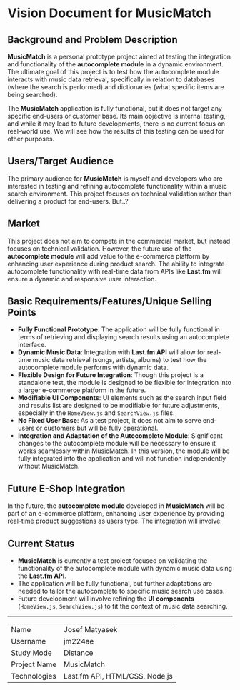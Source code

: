 

# Vision Document for MusicMatch

## Background and Problem Description

**MusicMatch** is a personal prototype project aimed at testing the integration and functionality of the **autocomplete module** in a dynamic environment. The ultimate goal of this project is to test how the autocomplete module interacts with music data retrieval, specifically in relation to databases (where the search is performed) and dictionaries (what specific items are being searched).

The **MusicMatch** application is fully functional, but it does not target any specific end-users or customer base. Its main objective is internal testing, and while it may lead to future developments, there is no current focus on real-world use. We will see how the results of this testing can be used for other purposes.

## Users/Target Audience

The primary audience for **MusicMatch** is myself and developers who are interested in testing and refining autocomplete functionality within a music search environment. This project focuses on technical validation rather than delivering a product for end-users. But..?

## Market

This project does not aim to compete in the commercial market, but instead focuses on technical validation. However, the future use of the **autocomplete module** will add value to the e-commerce platform by enhancing user experience during product search. The ability to integrate autocomplete functionality with real-time data from APIs like **Last.fm** will ensure a dynamic and responsive user interaction.

## Basic Requirements/Features/Unique Selling Points

- **Fully Functional Prototype**: The application will be fully functional in terms of retrieving and displaying search results using an autocomplete interface.
- **Dynamic Music Data**: Integration with **Last.fm API** will allow for real-time music data retrieval (songs, artists, albums) to test how the autocomplete module performs with dynamic data.
- **Flexible Design for Future Integration**: Though this project is a standalone test, the module is designed to be flexible for integration into a larger e-commerce platform in the future.
- **Modifiable UI Components**: UI elements such as the search input field and results list are designed to be modifiable for future adjustments, especially in the `HomeView.js` and `SearchView.js` files.
- **No Fixed User Base**: As a test project, it does not aim to serve end-users or customers but will be fully operational.
- **Integration and Adaptation of the Autocomplete Module**: Significant changes to the autocomplete module will be necessary to ensure it works seamlessly within MusicMatch. In this version, the module will be fully integrated into the application and will not function independently without MusicMatch.

## Future E-Shop Integration

In the future, the **autocomplete module** developed in **MusicMatch** will be part of an e-commerce platform, enhancing user experience by providing real-time product suggestions as users type. The integration will involve:

## Current Status

- **MusicMatch** is currently a test project focused on validating the functionality of the autocomplete module with dynamic music data using the **Last.fm API**.
- The application will be fully functional, but further adaptations are needed to tailor the autocomplete to specific music search use cases.
- Future development will involve refining the **UI components** (`HomeView.js`, `SearchView.js`) to fit the context of music data searching.

---

|              |                                          |
|--------------|------------------------------------------|
| Name         | Josef Matyasek                           |
| Username     | jm224ae                                  |
| Study Mode   | Distance                                 |
| Project Name | MusicMatch                               |
| Technologies | Last.fm API, HTML/CSS, Node.js           |


